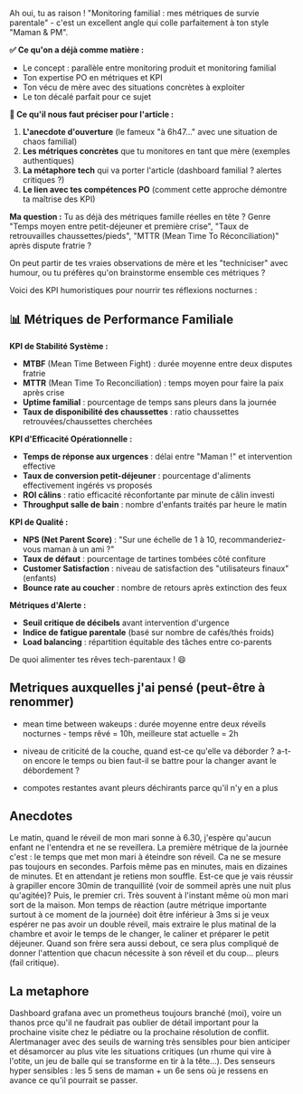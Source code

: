 Ah oui, tu as raison ! "Monitoring familial : mes métriques de survie parentale" - c'est un excellent angle qui colle parfaitement à ton style "Maman & PM".

**✅ Ce qu'on a déjà comme matière :**
- Le concept : parallèle entre monitoring produit et monitoring familial
- Ton expertise PO en métriques et KPI
- Ton vécu de mère avec des situations concrètes à exploiter
- Le ton décalé parfait pour ce sujet

**🎯 Ce qu'il nous faut préciser pour l'article :**
1. **L'anecdote d'ouverture** (le fameux "à 6h47..." avec une situation de chaos familial)
2. **Les métriques concrètes** que tu monitores en tant que mère (exemples authentiques)
3. **La métaphore tech** qui va porter l'article (dashboard familial ? alertes critiques ?)
4. **Le lien avec tes compétences PO** (comment cette approche démontre ta maîtrise des KPI)

**Ma question :**
Tu as déjà des métriques famille réelles en tête ? Genre "Temps moyen entre petit-déjeuner et première crise", "Taux de retrouvailles chaussettes/pieds", "MTTR (Mean Time To Réconciliation)" après dispute fratrie ?

On peut partir de tes vraies observations de mère et les "techniciser" avec humour, ou tu préfères qu'on brainstorme ensemble ces métriques ?

Voici des KPI humoristiques pour nourrir tes réflexions nocturnes :

## 📊 Métriques de Performance Familiale

**KPI de Stabilité Système :**
- **MTBF** (Mean Time Between Fight) : durée moyenne entre deux disputes fratrie
- **MTTR** (Mean Time To Reconciliation) : temps moyen pour faire la paix après crise
- **Uptime familial** : pourcentage de temps sans pleurs dans la journée
- **Taux de disponibilité des chaussettes** : ratio chaussettes retrouvées/chaussettes cherchées

**KPI d'Efficacité Opérationnelle :**
- **Temps de réponse aux urgences** : délai entre "Maman !" et intervention effective
- **Taux de conversion petit-déjeuner** : pourcentage d'aliments effectivement ingérés vs proposés
- **ROI câlins** : ratio efficacité réconfortante par minute de câlin investi
- **Throughput salle de bain** : nombre d'enfants traités par heure le matin

**KPI de Qualité :**
- **NPS (Net Parent Score)** : "Sur une échelle de 1 à 10, recommanderiez-vous maman à un ami ?"
- **Taux de défaut** : pourcentage de tartines tombées côté confiture
- **Customer Satisfaction** : niveau de satisfaction des "utilisateurs finaux" (enfants)
- **Bounce rate au coucher** : nombre de retours après extinction des feux

**Métriques d'Alerte :**
- **Seuil critique de décibels** avant intervention d'urgence
- **Indice de fatigue parentale** (basé sur nombre de cafés/thés froids)
- **Load balancing** : répartition équitable des tâches entre co-parents

De quoi alimenter tes rêves tech-parentaux ! 😄

## Metriques auxquelles j'ai pensé (peut-être à renommer)

- mean time between wakeups : durée moyenne entre deux réveils nocturnes - temps rêvé = 10h, meilleure stat actuelle = 2h

- niveau de criticité de la couche, quand est-ce qu'elle va déborder ? a-t-on encore le temps ou bien faut-il se battre pour la changer avant le débordement ?

- compotes restantes avant pleurs déchirants parce qu'il n'y en a plus

## Anecdotes

Le matin, quand le réveil de mon mari sonne à 6.30, j'espère qu'aucun enfant ne l'entendra et ne se reveillera. La première métrique de la journée c'est : le temps que met mon mari à éteindre son réveil. Ca ne se mesure pas toujours en secondes. Parfois même pas en minutes, mais en dizaines de minutes. Et en attendant je retiens mon souffle. Est-ce que je vais réussir à grapiller encore 30min de tranquillité (voir de sommeil après une nuit plus qu'agitée)? Puis, le premier cri. Très souvent à l'instant même où mon mari sort de la maison. Mon temps de réaction (autre métrique importante surtout à ce moment de la journée) doit être inférieur à 3ms si je veux espérer ne pas avoir un double réveil, mais extraire le plus matinal de la chambre et avoir le temps de le changer, le caliner et préparer le petit déjeuner. Quand son frère sera aussi debout, ce sera plus compliqué de donner l'attention que chacun nécessite à son réveil et du coup... pleurs (fail critique).

## La metaphore

Dashboard grafana avec un prometheus toujours branché (moi), voire un thanos prce qu'il ne faudrait pas oublier de détail important pour la prochaine visite chez le pédiatre ou la prochaine résolution de conflit. Alertmanager avec des seuils de warning très sensibles pour bien anticiper et désamorcer au plus vite les situations critiques (un rhume qui vire à l'otite, un jeu de balle qui se transforme en tir à la tête...). Des senseurs hyper sensibles : les 5 sens de maman + un 6e sens où je ressens en avance ce qu'il pourrait se passer.